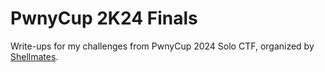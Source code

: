 # PwnyCup 2K24 Finals
Write-ups for my challenges from PwnyCup 2024 Solo CTF, organized by [Shellmates](https://www.shellmates.club).
